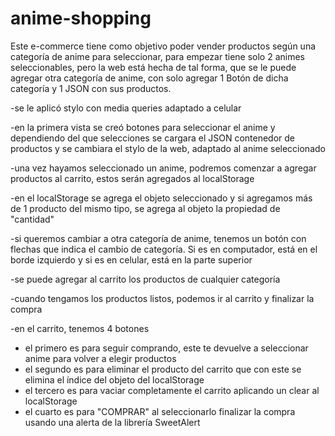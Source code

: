 # anime-shopping

Este e-commerce tiene como objetivo poder vender productos según una categoría de anime para seleccionar, para empezar tiene solo 2 animes seleccionables, pero la web está hecha de tal forma, que se le puede agregar otra categoría de anime, con solo agregar 1 Botón de dicha categoría y 1 JSON con sus productos.

-se le aplicó stylo con media queries adaptado a celular

-en la primera vista se creó botones para seleccionar el anime y dependiendo del que selecciones se cargara el JSON contenedor de productos y se cambiara el stylo de la web, adaptado al anime seleccionado

-una vez hayamos seleccionado un anime, podremos comenzar a agregar productos al carrito, estos serán agregados al localStorage

-en el localStorage se agrega el objeto seleccionado y si agregamos más de 1 producto del mismo tipo, se agrega al objeto la propiedad de "cantidad" 

-si queremos cambiar a otra categoría de anime, tenemos un botón con flechas que indica el cambio de categoría. Si es en computador, está en el borde izquierdo y si es en celular, está en la parte superior

-se puede agregar al carrito los productos de cualquier categoría

-cuando tengamos los productos listos, podemos ir al carrito y finalizar la compra

-en el carrito, tenemos 4 botones
  * el primero es para seguir comprando, este te devuelve a  seleccionar anime para volver a elegir productos
  * el segundo es para eliminar el producto del carrito
  que con este se elimina el índice del objeto del localStorage
  * el tercero es para vaciar completamente el carrito aplicando un clear al localStorage
  * el cuarto es para "COMPRAR" al seleccionarlo finalizar la compra usando una alerta de la librería SweetAlert
